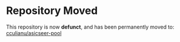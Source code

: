 # Repository Moved

This repository is now **defunct**, and has been permanently moved to: [cculianu/asicseer-pool](https://github.com/cculianu/asicseer-pool)

